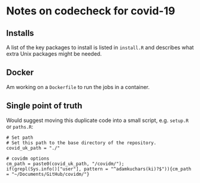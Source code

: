 # Notes on codecheck for covid-19


## Installs

A list of the key packages to install is listed in `install.R` and describes
what extra Unix packages might be needed.

## Docker

Am working on a `Dockerfile` to run the jobs in a container.


## Single point of truth

Would suggest moving this duplicate code into a small script,
e.g. `setup.R` or `paths.R`:

```
# Set path
# Set this path to the base directory of the repository.
covid_uk_path = "./"

# covidm options
cm_path = paste0(covid_uk_path, "/covidm/");
if(grepl(Sys.info()["user"], pattern = "^adamkuchars(ki)?$")){cm_path = "~/Documents/GitHub/covidm/"}
```

